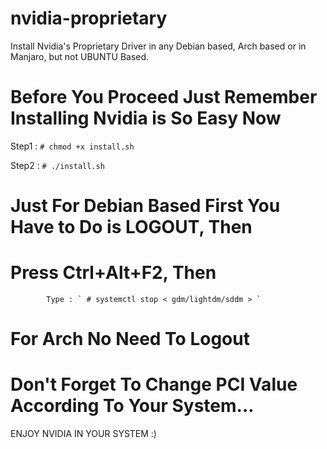 # nvidia-proprietary
Install Nvidia's Proprietary Driver in any Debian based, Arch based or in Manjaro, but not UBUNTU Based.

# Before You Proceed Just Remember Installing Nvidia is So Easy Now

Step1 : ` # chmod +x install.sh `

Step2 : ` # ./install.sh `

# Just For Debian Based First You Have to Do is LOGOUT, Then
# Press Ctrl+Alt+F2, Then
            Type : ` # systemctl stop < gdm/lightdm/sddm > `

# For Arch No Need To Logout 

# Don't Forget To Change PCI Value According To Your System...


ENJOY NVIDIA IN YOUR SYSTEM :)
